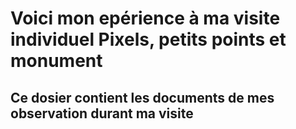 # Voici mon epérience à ma visite individuel Pixels, petits points et monument

## Ce dosier contient les documents de mes observation durant ma visite 
